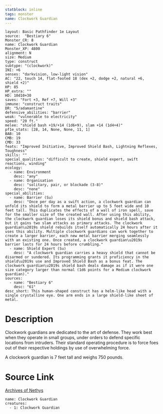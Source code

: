 ```yaml
---
statblock: inline
tags: monster
name: Clockwork Guardian
---
```

```statblock
layout: Basic Pathfinder 1e Layout
source:  "Bestiary 6"
Monster_CR: 8
name: Clockwork Guardian
Monster_XP: 4800
alignment: N
size: Medium
type: construct
subtype: "(clockwork)"
INI: +6
senses: "darkvision, low-light vision"
AC: "22, touch 14, flat-footed 18 (dex +2, dodge +2, natural +6, shield +2)"
HP: 85
HP_extra: ""
HD: 10d10+30
saves: "Fort +3, Ref +7, Will +3"
immune: "construct traits"
DR: "5/adamantine"
defensive_abilities: "barrier"
weak: "vulnerable to electricity"
speed: "20 ft."
melee: "shield bash +19/+14 (1d6+9), slam +14 (1d4+4)"
pf1e_stats: [28, 14, None, None, 11, 1]
BAB: 10
CMB: 19
CMD: 33
feats: "Improved Initiative, Improved Shield Bash, Lightning Reflexes, Toughness"
skills: ""
special_qualities: "difficult to create, shield expert, swift reactions, winding"
ecology:
  - name: Environment
    desc: "any"
  - name: Organisation
    desc: "solitary, pair, or blockade (3-8)"
    desc: "none"
special_abilities:
  - name: Barrier (Su)
    desc: "Once per day as a swift action, a clockwork guardian can unfold its shield to form a metal barrier up to 5 feet wide and 10 feet tall. This duplicates the effects of a wall of iron spell, save for the smaller size of the created wall. After using this ability, the clockwork guardian loses its shield bonus and shield bash attack, but it gains two slam attacks as primary attacks. The clockwork guardian\u2019s shield rebuilds itself automatically 24 hours after it uses this ability. Multiple clockwork guardians can work together to create a larger barrier, each new metal barrier merging seamlessly with an existing one. Once created, a clockwork guardian\u2019s barrier lasts for 24 hours before crumbling."
  - name: Shield Expert (Su)
    desc: "A clockwork guardian carries a heavy shield that cannot be disarmed or sundered. Its programming grants it proficiency in the shield\u2019s use and Improved Shield Bash as a bonus feat. The clockwork guardian\u2019s shield bash deals damage as if it were one size category larger than normal (1d6 points for a Medium clockwork guardian)."
sources:
  - name: "Bestiary 6"
    desc: "61"
desc_short: This human-shaped construct has a helm-like head with a single crystalline eye. One arm ends in a large shield-like sheet of metal.
```
# Description
Clockwork guardians are dedicated to the art of defense. They work best when they operate in small groups, under orders to defend specific locations from intruders. Their standard operating procedure is to force foes out of their respective holdings by use of overwhelming force. 

A clockwork guardian is 7 feet tall and weighs 750 pounds.
# Source Link
[Archives of Nethys](https://aonprd.com/MonsterDisplay.aspx?ItemName=Clockwork%20Guardian)
```encounter-table
name: Clockwork Guardian
creatures:
  - 1: Clockwork Guardian
```
